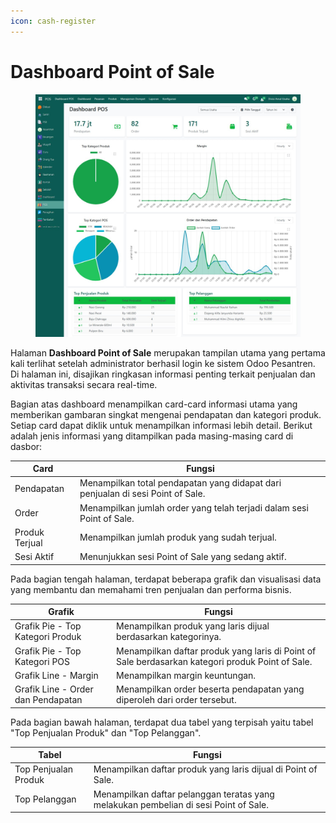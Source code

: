 ```yaml
---
icon: cash-register
---
```


# Dashboard Point of Sale

<figure><img src="../../.gitbook/assets/image (2) (1) (1).png" alt=""><figcaption></figcaption></figure>

Halaman **Dashboard Point of Sale** merupakan tampilan utama yang pertama kali terlihat setelah administrator berhasil login ke sistem Odoo Pesantren. Di halaman ini, disajikan ringkasan informasi penting terkait penjualan dan aktivitas transaksi secara real-time.

Bagian atas dashboard menampilkan card-card informasi utama yang memberikan gambaran singkat mengenai pendapatan dan kategori produk. Setiap card dapat diklik untuk menampilkan informasi lebih detail. Berikut adalah jenis informasi yang ditampilkan pada masing-masing card di dasbor:

| Card           | Fungsi                                                                          |
| -------------- | ------------------------------------------------------------------------------- |
| Pendapatan     | Menampilkan total pendapatan yang didapat dari penjualan di sesi Point of Sale. |
| Order          | Menampilkan jumlah order yang telah terjadi dalam sesi Point of Sale.           |
| Produk Terjual | Menampilkan jumlah produk yang sudah terjual.                                   |
| Sesi Aktif     | Menunjukkan sesi Point of Sale yang sedang aktif.                               |

Pada bagian tengah halaman, terdapat beberapa grafik dan visualisasi data yang membantu dan memahami tren penjualan dan performa bisnis.

| Grafik                             | Fungsi                                                                                           |
| ---------------------------------- | ------------------------------------------------------------------------------------------------ |
| Grafik Pie - Top Kategori Produk   | Menampilkan produk yang laris dijual berdasarkan kategorinya.                                    |
| Grafik Pie - Top Kategori POS      | Menampilkan daftar produk yang laris di Point of Sale berdasarkan kategori produk Point of Sale. |
| Grafik Line - Margin               | Menampilkan margin keuntungan.                                                                   |
| Grafik Line - Order dan Pendapatan | Menampilkan order beserta pendapatan yang diperoleh dari order tersebut.                         |

Pada bagian bawah halaman, terdapat dua tabel yang terpisah yaitu tabel "Top Penjualan Produk" dan "Top Pelanggan".

| Tabel                | Fungsi                                                                               |
| -------------------- | ------------------------------------------------------------------------------------ |
| Top Penjualan Produk | Menampilkan daftar produk yang laris dijual di Point of Sale.                        |
| Top Pelanggan        | Menampilkan daftar pelanggan teratas yang melakukan pembelian di sesi Point of Sale. |
